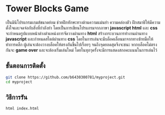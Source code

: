 # Tower Blocks Game

เป็นมินิโปรแกรมเกมส์ขนาดย่อม ช่วยฝึกทักษะทางด้านความแม่นยำ ความคล่องตัว ฝึกสมาธิให้มีความตั้งใจและจดจ่อกับสิ่งที่กำลังทำ โดยเป็นการเขียนโปรแกรมจากภาษา **javascript html** และ **css** จะกำหนดรูปแบบหน้าต่างตำแหน่งการจัดวางผ่านทาง **html** สร้างกระบวนการทำงานผ่านทาง **javascript** และกำหนดสไตล์ผ่านทาง **css** โดยในการเล่นจะมีบล็อคเลื่อนมาจากทางซ้ายมือให้ทำการคลิ้ก ผู้เล่นจะต้องวางบล็อคให้ตรงกันขึ้นไปเรื่อยๆ จนถึงจุดยอดสุดจึงจะชนะ หากบล็อคไม่ตรงกันจะ **game over** และจะต้องเริ่มเล่นใหม่ โดยในทุกๆครั้งจะมีการแสดงสกอคะแนนในการเล่นไว้

## ขั้นตอนการติดตั้ง

```bash
git clone https://github.com/b6430300781/myproject.git
cd myproject
```

## วิธีการรัน

```bash
html index.html
```
